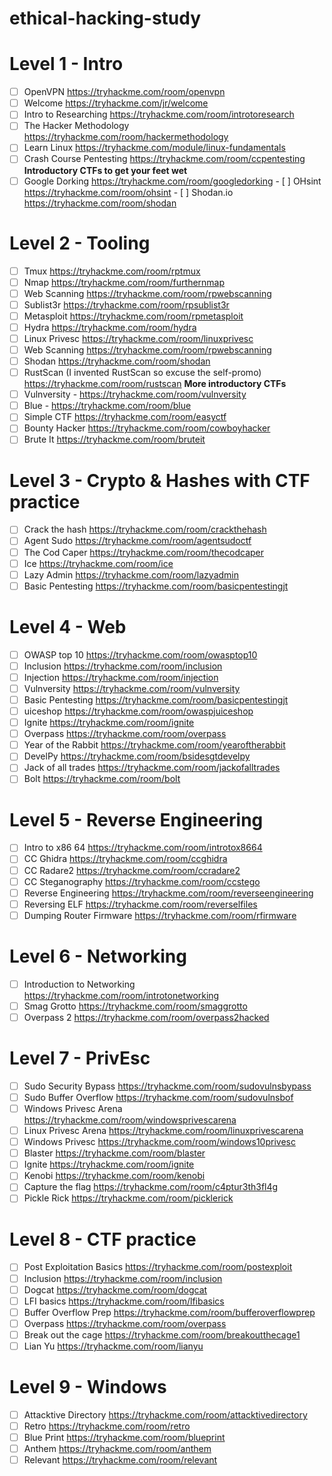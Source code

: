 # ethical-hacking-study
# Level 1 - Intro
- [ ]  OpenVPN https://tryhackme.com/room/openvpn 
- [ ]  Welcome https://tryhackme.com/jr/welcome
- [ ]  Intro to Researching https://tryhackme.com/room/introtoresearch 
- [ ]  The Hacker Methodology https://tryhackme.com/room/hackermethodology
- [ ]  Learn Linux https://tryhackme.com/module/linux-fundamentals
- [ ]  Crash Course Pentesting https://tryhackme.com/room/ccpentesting **Introductory CTFs to get your feet wet**
- [ ]  Google Dorking https://tryhackme.com/room/googledorking - [ ] OHsint https://tryhackme.com/room/ohsint - [ ] Shodan.io https://tryhackme.com/room/shodan 
# Level 2 - Tooling
- [ ]  Tmux https://tryhackme.com/room/rptmux 
- [ ]  Nmap https://tryhackme.com/room/furthernmap 
- [ ]  Web Scanning https://tryhackme.com/room/rpwebscanning 
- [ ]  Sublist3r https://tryhackme.com/room/rpsublist3r 
- [ ]  Metasploit https://tryhackme.com/room/rpmetasploit 
- [ ]  Hydra https://tryhackme.com/room/hydra 
- [ ]  Linux Privesc https://tryhackme.com/room/linuxprivesc 
- [ ]  Web Scanning https://tryhackme.com/room/rpwebscanning 
- [ ]  Shodan https://tryhackme.com/room/shodan 
- [ ]  RustScan (I invented RustScan so excuse the self-promo) https://tryhackme.com/room/rustscan 
**More introductory CTFs** 
- [ ]  Vulnversity - https://tryhackme.com/room/vulnversity 
- [ ]  Blue - https://tryhackme.com/room/blue 
- [ ]  Simple CTF https://tryhackme.com/room/easyctf  
- [ ] Bounty Hacker https://tryhackme.com/room/cowboyhacker 
- [ ] Brute It https://tryhackme.com/room/bruteit 
# Level 3 - Crypto & Hashes with CTF practice 
- [ ] Crack the hash https://tryhackme.com/room/crackthehash 
- [ ] Agent Sudo https://tryhackme.com/room/agentsudoctf 
- [ ] The Cod Caper https://tryhackme.com/room/thecodcaper
- [ ] Ice https://tryhackme.com/room/ice 
- [ ] Lazy Admin https://tryhackme.com/room/lazyadmin 
- [ ]  Basic Pentesting https://tryhackme.com/room/basicpentestingjt 
# Level 4 - Web 
- [ ] OWASP top 10 https://tryhackme.com/room/owasptop10 
- [ ] Inclusion https://tryhackme.com/room/inclusion 
- [ ] Injection https://tryhackme.com/room/injection 
- [ ] Vulnversity https://tryhackme.com/room/vulnversity 
- [ ] Basic Pentesting https://tryhackme.com/room/basicpentestingjt 
- [ ] uiceshop https://tryhackme.com/room/owaspjuiceshop
- [ ]  Ignite https://tryhackme.com/room/ignite 
- [ ]  Overpass https://tryhackme.com/room/overpass 
- [ ]  Year of the Rabbit https://tryhackme.com/room/yearoftherabbit 
- [ ]  DevelPy https://tryhackme.com/room/bsidesgtdevelpy 
- [ ]  Jack of all trades https://tryhackme.com/room/jackofalltrades 
- [ ]  Bolt https://tryhackme.com/room/bolt 
# Level 5 - Reverse Engineering
- [ ] Intro to x86 64 https://tryhackme.com/room/introtox8664 
- [ ] CC Ghidra https://tryhackme.com/room/ccghidra 
- [ ] CC Radare2 https://tryhackme.com/room/ccradare2 
- [ ] CC Steganography https://tryhackme.com/room/ccstego
- [ ] Reverse Engineering https://tryhackme.com/room/reverseengineering 
- [ ] Reversing ELF https://tryhackme.com/room/reverselfiles
- [ ] Dumping Router Firmware https://tryhackme.com/room/rfirmware 
# Level 6 - Networking 
- [ ] Introduction to Networking https://tryhackme.com/room/introtonetworking 
- [ ] Smag Grotto https://tryhackme.com/room/smaggrotto 
- [ ] Overpass 2 https://tryhackme.com/room/overpass2hacked 
# Level 7 - PrivEsc 
- [ ] Sudo Security Bypass https://tryhackme.com/room/sudovulnsbypass 
- [ ] Sudo Buffer Overflow https://tryhackme.com/room/sudovulnsbof 
- [ ] Windows Privesc Arena https://tryhackme.com/room/windowsprivescarena 
- [ ] Linux Privesc Arena https://tryhackme.com/room/linuxprivescarena 
- [ ] Windows Privesc https://tryhackme.com/room/windows10privesc 
- [ ] Blaster https://tryhackme.com/room/blaster 
- [ ] Ignite https://tryhackme.com/room/ignite 
- [ ] Kenobi https://tryhackme.com/room/kenobi 
- [ ] Capture the flag https://tryhackme.com/room/c4ptur3th3fl4g 
- [ ] Pickle Rick https://tryhackme.com/room/picklerick 
# Level 8 - CTF practice 
- [ ] Post Exploitation Basics https://tryhackme.com/room/postexploit 
- [ ] Inclusion https://tryhackme.com/room/inclusion 
- [ ] Dogcat https://tryhackme.com/room/dogcat 
- [ ] LFI basics https://tryhackme.com/room/lfibasics 
- [ ] Buffer Overflow Prep https://tryhackme.com/room/bufferoverflowprep 
- [ ] Overpass https://tryhackme.com/room/overpass 
- [ ] Break out the cage https://tryhackme.com/room/breakoutthecage1 
- [ ] Lian Yu https://tryhackme.com/room/lianyu
# Level 9 - Windows 
- [ ] Attacktive Directory https://tryhackme.com/room/attacktivedirectory 
- [ ] Retro https://tryhackme.com/room/retro 
- [ ] Blue Print https://tryhackme.com/room/blueprint 
- [ ] Anthem https://tryhackme.com/room/anthem 
- [ ] Relevant https://tryhackme.com/room/relevant
